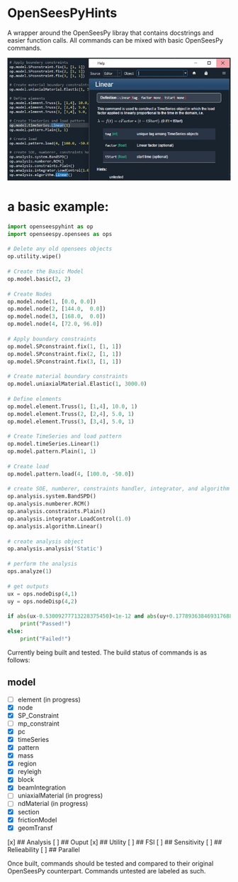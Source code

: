 # OpenSeesPyHints
A wrapper around the OpenSeesPy libray that contains docstrings and easier function calls.
All commands can be mixed with basic OpenSeesPy commands.


<p align="center">
  <img src="doc/img/docstring2.JPG">
</p>

# a basic example:
```Python
import openseespyhint as op
import openseespy.opensees as ops

# Delete any old opensees objects
op.utility.wipe()
    
# Create the Basic Model
op.model.basic(2, 2)

# Create Nodes
op.model.node(1, [0.0, 0.0])
op.model.node(2, [144.0,  0.0])
op.model.node(3, [168.0,  0.0])
op.model.node(4, [72.0, 96.0])

# Apply boundary constraints
op.model.SPconstraint.fix(1, [1, 1])
op.model.SPconstraint.fix(2, [1, 1])
op.model.SPconstraint.fix(3, [1, 1])

# Create material boundary constraints
op.model.uniaxialMaterial.Elastic(1, 3000.0)    

# Define elements
op.model.element.Truss(1, [1,4], 10.0, 1)
op.model.element.Truss(2, [2,4], 5.0, 1)
op.model.element.Truss(3, [3,4], 5.0, 1)
   
# Create TimeSeries and load pattern
op.model.timeSeries.Linear(1)
op.model.pattern.Plain(1, 1)

# Create load
op.model.pattern.load(4, [100.0, -50.0])

# create SOE, numberer, constraints handler, integrator, and algorithm
op.analysis.system.BandSPD()
op.analysis.numberer.RCM()
op.analysis.constraints.Plain()
op.analysis.integrator.LoadControl(1.0)
op.analysis.algorithm.Linear()

# create analysis object
op.analysis.analysis('Static')

# perform the analysis
ops.analyze(1)

# get outputs    
ux = ops.nodeDisp(4,1)
uy = ops.nodeDisp(4,2)  
    
if abs(ux-0.53009277713228375450)<1e-12 and abs(uy+0.17789363846931768864)<1e-12:
    print("Passed!")
else:
    print("Failed!")   

```

Currently being built and tested. The build status of commands is as follows:

## model
 - [ ]   element (in progress)
 - [x]   node
 - [x]   SP_Constraint
 - [ ]   mp_constraint
 - [x]   pc
 - [x]   timeSeries
 - [x]   pattern
 - [x]   mass
 - [x]   region
 - [x]   reyleigh
 - [x]   block
 - [x]   beamIntegration
 - [ ]   uniaxialMaterial (in progress)
 - [ ]   ndMaterial (in progress)
 - [x]   section
 - [x]   frictionModel
 - [x]   geomTransf

[x] ## Analysis
[ ] ## Ouput
[x] ## Utility
[ ] ## FSI
[ ] ## Sensitivity
[ ] ## Relieability
[ ] ## Parallel

Once built, commands should be tested and compared to their original OpenSeesPy counterpart.
Commands untested are labeled as such.


